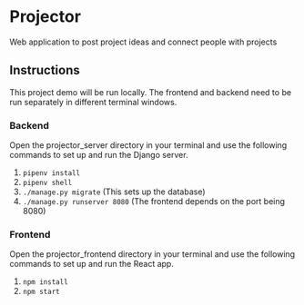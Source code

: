 # Projector

Web application to post project ideas and connect people with projects

## Instructions

This project demo will be run locally. The frontend and backend need to be run separately in different terminal windows.

### Backend

Open the projector_server directory in your terminal and use the following commands to set up and run the Django server.

1. `pipenv install`
2. `pipenv shell`
3. `./manage.py migrate` (This sets up the database)
4. `./manage.py runserver 8080` (The frontend depends on the port being 8080)

### Frontend

Open the projector_frontend directory in your terminal and use the following commands to set up and run the React app.

1. `npm install`
2. `npm start`